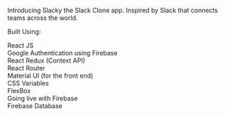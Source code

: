 Introducing Slacky the Slack Clone app.
Inspired by Slack that connects teams across the world.

Built Using:

React JS \
Google Authentication using Firebase \
React Redux (Context API) \
React Router \
Material UI (for the front end) \
CSS Variables \
FlexBox \
Going live with Firebase \
Firebase Database
